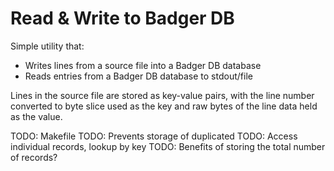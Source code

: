 Read & Write to Badger DB
=========================

Simple utility that:

* Writes lines from a source file into a Badger DB database
* Reads entries from a Badger DB database to stdout/file

Lines in the source file are stored as key-value pairs, with the line number converted to byte slice used as the  key and raw bytes of the line data held as the value.

TODO: Makefile
TODO: Prevents storage of duplicated
TODO: Access individual records, lookup by key
TODO: Benefits of storing the total number of records?
